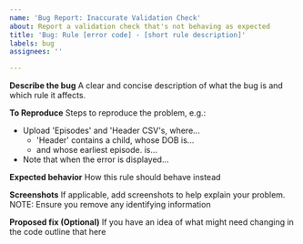 ```yaml
---
name: 'Bug Report: Inaccurate Validation Check'
about: Report a validation check that's not behaving as expected
title: 'Bug: Rule [error code] - [short rule description]'
labels: bug
assignees: ''

---
```


**Describe the bug**
A clear and concise description of what the bug is and which rule it affects.

**To Reproduce**
Steps to reproduce the problem, e.g.:
- Upload 'Episodes' and 'Header CSV's, where...
   - 'Header' contains a child, whose DOB is...
   - and whose earliest episode. is...
- Note that when the error is displayed...

**Expected behavior**
How this rule should behave instead

**Screenshots**
If applicable, add screenshots to help explain your problem.
NOTE: Ensure you remove any identifying information

**Proposed fix (Optional)**
If you have an idea of what might need changing in the code outline that here
